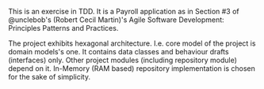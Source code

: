 This is an exercise in TDD. It is a Payroll application as in Section #3 of @unclebob's (Robert Cecil Martin)'s 
Agile Software Development: Principles Patterns and Practices.

The project exhibits hexagonal architecture. I.e. core model of the project is domain models's one. 
It contains data classes and behaviour drafts (interfaces) only. Other project modules 
(including repository module) depend on it. In-Memory (RAM based) repository implementation 
is chosen for the sake of simplicity. 